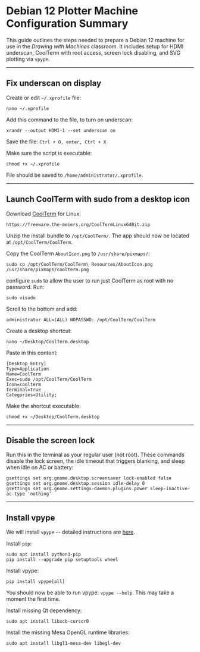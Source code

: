 # Debian 12 Plotter Machine Configuration Summary

This guide outlines the steps needed to prepare a Debian 12 machine for use in the *Drawing with Machines* classroom. It includes setup for HDMI underscan, CoolTerm with root access, screen lock disabling, and SVG plotting via `vpype`.

---

## Fix underscan on display

Create or edit `~/.xprofile` file:

```
nano ~/.xprofile
```

Add this command to the file, to turn on underscan:

```
xrandr --output HDMI-1 --set underscan on

```
Save the file: `Ctrl + O, enter, Ctrl + X`

Make sure the script is executable:

```
chmod +x ~/.xprofile
```

File should be saved to `/home/administrator/.xprofile`. 

---

## Launch CoolTerm with sudo from a desktop icon 

Download [CoolTerm](https://freeware.the-meiers.org/) for Linux: 

```
https://freeware.the-meiers.org/CoolTermLinux64Bit.zip
```

Unzip the install bundle to `/opt/CoolTerm/`. The app should now be located at `/opt/CoolTerm/CoolTerm`. 

Copy the CoolTerm `AboutIcon.png` to `/usr/share/pixmaps/`:

```
sudo cp /opt/CoolTerm/CoolTerm\ Resources/AboutIcon.png /usr/share/pixmaps/coolterm.png

```

configure `sudo` to allow the user to run just CoolTerm as root with no password. Run: 

```
sudo visudo
```

Scroll to the bottom and add:

```
administrator ALL=(ALL) NOPASSWD: /opt/CoolTerm/CoolTerm

```

Create a desktop shortcut:

```
nano ~/Desktop/CoolTerm.desktop
```

Paste in this content:

```
[Desktop Entry]
Type=Application
Name=CoolTerm
Exec=sudo /opt/CoolTerm/CoolTerm
Icon=coolterm
Terminal=true
Categories=Utility;
```

Make the shortcut executable:

```
chmod +x ~/Desktop/CoolTerm.desktop
```

---

## Disable the screen lock

Run this in the terminal as your regular user (not root). These commands disable the lock screen, the idle timeout that triggers blanking, and sleep when idle on AC or battery:

```
gsettings set org.gnome.desktop.screensaver lock-enabled false
gsettings set org.gnome.desktop.session idle-delay 0
gsettings set org.gnome.settings-daemon.plugins.power sleep-inactive-ac-type 'nothing'
```

---

## Install vpype

We will install `vpype` -- detailed instructions are [here](https://github.com/golanlevin/DrawingWithMachines/tree/main/machines/hp7475a#4-convert-svg-to-hpgl-with-vpype). 

Install `pip`: 

```
sudo apt install python3-pip
pip install --upgrade pip setuptools wheel

```

Install vpype:

```
pip install vpype[all]
```

You should now be able to run vpype: `vpype --help`. This may take a moment the first time.

Install missing Qt dependency:

```
sudo apt install libxcb-cursor0
```

Install the missing Mesa OpenGL runtime libraries:

```
sudo apt install libgl1-mesa-dev libegl-dev
```




